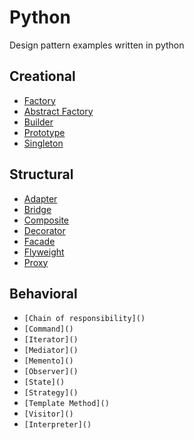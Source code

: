 # Python 
Design pattern examples written in python

## Creational
- [Factory](factory.py)
- [Abstract Factory](abstract_factory.py)
- [Builder](builder.py)
- [Prototype](prototype.py)
- [Singleton](singleton.py)
## Structural 
- [Adapter](adapter.py)
- [Bridge](bridge.py)
- [Composite](composite.py)
- [Decorator](decorator.py)
- [Facade](facade.py)
- [Flyweight](flyweight.py)
- [Proxy](proxy.py)
## Behavioral
- `[Chain of responsibility]()`
- `[Command]()`
- `[Iterator]()`
- `[Mediator]()`
- `[Memento]()`
- `[Observer]()`
- `[State]()`
- `[Strategy]()`
- `[Template Method]()`
- `[Visitor]()`
- `[Interpreter]()`
